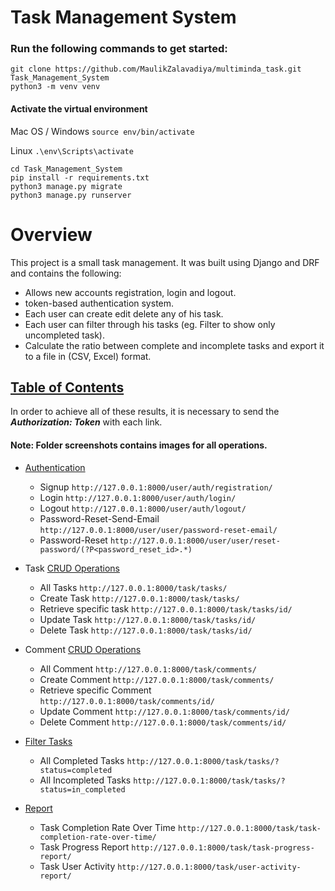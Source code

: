 # Task Management System

### Run the following commands to get started:

```
git clone https://github.com/MaulikZalavadiya/multiminda_task.git Task_Management_System
python3 -m venv venv
```
#### Activate the virtual environment

Mac OS / Windows
```source env/bin/activate```

Linux
```.\env\Scripts\activate```

```
cd Task_Management_System
pip install -r requirements.txt
python3 manage.py migrate
python3 manage.py runserver
```

# Overview

This project is a small task management.
It was built using Django and DRF and contains the following:

* Allows new accounts registration, login and logout.
* token-based authentication system.
* Each user can create edit delete any of his task.
* Each user can filter through his tasks (eg. Filter to show only uncompleted task).
* Calculate the ratio between complete and incomplete tasks and export it to a file in (CSV, Excel) format.

<a name="table-of-contents"></a>
## [Table of Contents](#table-of-contents)

In order to achieve all of these results, it is necessary to send the **_Authorization: Token_** with each link.

#### Note: Folder screenshots contains images for all operations.

* [Authentication](#auth)
  * Signup ```http://127.0.0.1:8000/user/auth/registration/```
  * Login ```http://127.0.0.1:8000/user/auth/login/```
  * Logout ```http://127.0.0.1:8000/user/auth/logout/```
  * Password-Reset-Send-Email ```http://127.0.0.1:8000/user/user/password-reset-email/```
  * Password-Reset ```http://127.0.0.1:8000/user/user/reset-password/(?P<password_reset_id>.*)```
  
* Task [CRUD Operations](#crud)
  * All Tasks ```http://127.0.0.1:8000/task/tasks/```
  * Create Task ```http://127.0.0.1:8000/task/tasks/```
  * Retrieve specific task ```http://127.0.0.1:8000/task/tasks/id/```
  * Update Task ```http://127.0.0.1:8000/task/tasks/id/```
  * Delete Task ```http://127.0.0.1:8000/task/tasks/id/```

* Comment [CRUD Operations](#crud)
  * All Comment ```http://127.0.0.1:8000/task/comments/```
  * Create Comment ```http://127.0.0.1:8000/task/comments/```
  * Retrieve specific Comment ```http://127.0.0.1:8000/task/comments/id/```
  * Update Comment ```http://127.0.0.1:8000/task/comments/id/```
  * Delete Comment ```http://127.0.0.1:8000/task/comments/id/```



* [Filter Tasks](#filter)
  * All Completed Tasks ```http://127.0.0.1:8000/task/tasks/?status=completed```
  * All Incompleted Tasks ```http://127.0.0.1:8000/task/tasks/?status=in_completed```
  

* [Report ](#export)
  * Task Completion Rate Over Time ```http://127.0.0.1:8000/task/task-completion-rate-over-time/```
  * Task Progress Report ```http://127.0.0.1:8000/task/task-progress-report/```
  * Task User Activity ```http://127.0.0.1:8000/task/user-activity-report/```
  
[Raseedi]: http://www.raseedi.co/


<a name="auth"></a>
<a name="all-tasks"></a>
<a name="crud"></a>
<a name="filter"></a>
<a name="export"></a>
